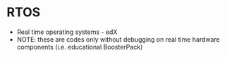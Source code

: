 # RTOS
* Real time operating systems - edX
* NOTE: these are codes only without debugging on real time hardware components (i.e. educational BoosterPack)
